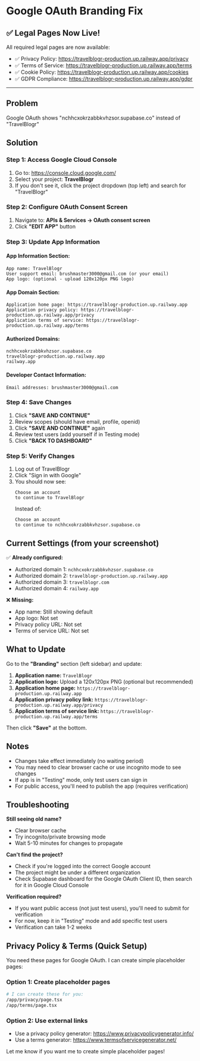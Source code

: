 # Google OAuth Branding Fix

## ✅ Legal Pages Now Live!

All required legal pages are now available:
- ✅ Privacy Policy: https://travelblogr-production.up.railway.app/privacy
- ✅ Terms of Service: https://travelblogr-production.up.railway.app/terms
- ✅ Cookie Policy: https://travelblogr-production.up.railway.app/cookies
- ✅ GDPR Compliance: https://travelblogr-production.up.railway.app/gdpr

---

## Problem
Google OAuth shows "nchhcxokrzabbkvhzsor.supabase.co" instead of "TravelBlogr"

## Solution

### Step 1: Access Google Cloud Console
1. Go to: https://console.cloud.google.com/
2. Select your project: **TravelBlogr**
3. If you don't see it, click the project dropdown (top left) and search for "TravelBlogr"

### Step 2: Configure OAuth Consent Screen
1. Navigate to: **APIs & Services → OAuth consent screen**
2. Click **"EDIT APP"** button

### Step 3: Update App Information

#### **App Information Section:**
```
App name: TravelBlogr
User support email: brushmaster3000@gmail.com (or your email)
App logo: (optional - upload 120x120px PNG logo)
```

#### **App Domain Section:**
```
Application home page: https://travelblogr-production.up.railway.app
Application privacy policy: https://travelblogr-production.up.railway.app/privacy
Application terms of service: https://travelblogr-production.up.railway.app/terms
```

#### **Authorized Domains:**
```
nchhcxokrzabbkvhzsor.supabase.co
travelblogr-production.up.railway.app
railway.app
```

#### **Developer Contact Information:**
```
Email addresses: brushmaster3000@gmail.com
```

### Step 4: Save Changes
1. Click **"SAVE AND CONTINUE"**
2. Review scopes (should have email, profile, openid)
3. Click **"SAVE AND CONTINUE"** again
4. Review test users (add yourself if in Testing mode)
5. Click **"BACK TO DASHBOARD"**

### Step 5: Verify Changes
1. Log out of TravelBlogr
2. Click "Sign in with Google"
3. You should now see:
   ```
   Choose an account
   to continue to TravelBlogr
   ```
   Instead of:
   ```
   Choose an account
   to continue to nchhcxokrzabbkvhzsor.supabase.co
   ```

## Current Settings (from your screenshot)

✅ **Already configured:**
- Authorized domain 1: `nchhcxokrzabbkvhzsor.supabase.co`
- Authorized domain 2: `travelblogr-production.up.railway.app`
- Authorized domain 3: `travelblogr.com`
- Authorized domain 4: `railway.app`

❌ **Missing:**
- App name: Still showing default
- App logo: Not set
- Privacy policy URL: Not set
- Terms of service URL: Not set

## What to Update

Go to the **"Branding"** section (left sidebar) and update:

1. **Application name:** `TravelBlogr`
2. **Application logo:** Upload a 120x120px PNG (optional but recommended)
3. **Application home page:** `https://travelblogr-production.up.railway.app`
4. **Application privacy policy link:** `https://travelblogr-production.up.railway.app/privacy`
5. **Application terms of service link:** `https://travelblogr-production.up.railway.app/terms`

Then click **"Save"** at the bottom.

## Notes

- Changes take effect immediately (no waiting period)
- You may need to clear browser cache or use incognito mode to see changes
- If app is in "Testing" mode, only test users can sign in
- For public access, you'll need to publish the app (requires verification)

## Troubleshooting

**Still seeing old name?**
- Clear browser cache
- Try incognito/private browsing mode
- Wait 5-10 minutes for changes to propagate

**Can't find the project?**
- Check if you're logged into the correct Google account
- The project might be under a different organization
- Check Supabase dashboard for the Google OAuth Client ID, then search for it in Google Cloud Console

**Verification required?**
- If you want public access (not just test users), you'll need to submit for verification
- For now, keep it in "Testing" mode and add specific test users
- Verification can take 1-2 weeks

## Privacy Policy & Terms (Quick Setup)

You need these pages for Google OAuth. I can create simple placeholder pages:

### Option 1: Create placeholder pages
```bash
# I can create these for you:
/app/privacy/page.tsx
/app/terms/page.tsx
```

### Option 2: Use external links
- Use a privacy policy generator: https://www.privacypolicygenerator.info/
- Use a terms generator: https://www.termsofservicegenerator.net/

Let me know if you want me to create simple placeholder pages!

